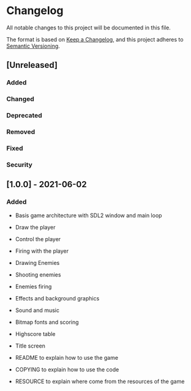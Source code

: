 # Changelog
All notable changes to this project will be documented in this file.

The format is based on [Keep a Changelog](https://keepachangelog.com/en/1.0.0/),
and this project adheres to [Semantic Versioning](https://semver.org/spec/v2.0.0.html).

## [Unreleased]
### Added
### Changed
### Deprecated
### Removed
### Fixed
### Security

## [1.0.0] - 2021-06-02  
### Added  
- Basis game architecture with SDL2 window and main loop
- Draw the player
- Control the player
- Firing with the player
- Drawing Enemies
- Shooting enemies
- Enemies firing
- Effects and background graphics
- Sound and music
- Bitmap fonts and scoring
- Highscore table
- Title screen
  
- README to explain how to use the game
- COPYING to explain how to use the code
- RESOURCE to explain where come from the resources of the game 
